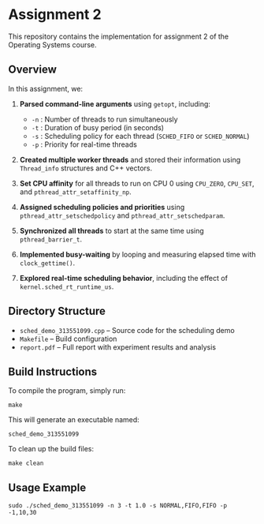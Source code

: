 # Assignment 2

This repository contains the implementation for assignment 2 of the Operating Systems course.

## Overview

In this assignment, we:

1. **Parsed command-line arguments** using `getopt`, including:
   - `-n` : Number of threads to run simultaneously
   - `-t` : Duration of busy period (in seconds)
   - `-s` : Scheduling policy for each thread (`SCHED_FIFO` or `SCHED_NORMAL`)
   - `-p` : Priority for real-time threads

2. **Created multiple worker threads** and stored their information using `Thread_info` structures and C++ vectors.

3. **Set CPU affinity** for all threads to run on CPU 0 using `CPU_ZERO`, `CPU_SET`, and `pthread_attr_setaffinity_np`.

4. **Assigned scheduling policies and priorities** using `pthread_attr_setschedpolicy` and `pthread_attr_setschedparam`.

5. **Synchronized all threads** to start at the same time using `pthread_barrier_t`.

6. **Implemented busy-waiting** by looping and measuring elapsed time with `clock_gettime()`.

7. **Explored real-time scheduling behavior**, including the effect of `kernel.sched_rt_runtime_us`.

## Directory Structure

- `sched_demo_313551099.cpp` – Source code for the scheduling demo
- `Makefile` – Build configuration
- `report.pdf` – Full report with experiment results and analysis

## Build Instructions

To compile the program, simply run:
```
make
```
This will generate an executable named:
```
sched_demo_313551099
```
To clean up the build files:
```
make clean
```

## Usage Example
```
sudo ./sched_demo_313551099 -n 3 -t 1.0 -s NORMAL,FIFO,FIFO -p -1,10,30
```
